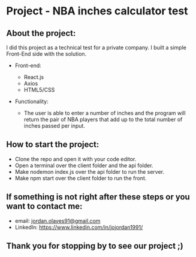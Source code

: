# Project - NBA inches calculator test

## About the project:

  I did this project as a technical test for a private company. I built a simple Front-End side with the solution.
        
  - Front-end:
      - React.js
      - Axios
      - HTML5/CSS
        
  - Functionality:
      - The user is able to enter a number of inches and the program will return the pair of NBA players that add up to the total number of inches passed per input.

 ## How to start the project:
 
   - Clone the repo and open it with your code editor.
   - Open a terminal over the client folder and the api folder.
   - Make nodemon index.js over the api folder to run the server.
   - Make npm start over the client folder to run the front.

 ## If something is not right after these steps or you want to contact me:
 
   - email: jordan.olaves91@gmail.com
   - LinkedIn: https://www.linkedin.com/in/jojordan1991/

 ## Thank you for stopping by to see our project ;)
